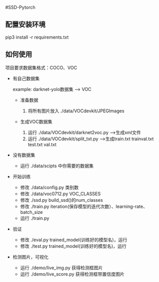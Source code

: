#SSD-Pytorch 

## 配置安装环境
pip3 install -r requirements.txt

## 如何使用

项目要求数据集格式：COCO、VOC

+ 有自己数据集

    example: darknet-yolo数据集 --> VOC
  + 准备数据
      1. 将所有图片放入 ./data/VOCdevkit/JPEGImages

  + 生成VOC数据集
      1. 运行 ./data/VOCdevkit/darknet2voc.py -->生成xml文件
      2. 运行 ./data/VOCdevkit/split_txt.py -->生成train.txt trainval.txt test.txt val.txt


+ 没有数据集

    + 运行 ./data/scipts 中你需要的数据集


+ 开始训练

    + 修改 ./data/config.py 类别数
    + 修改 ./data/voc0712.py VOC_CLASSES
    + 修改 ./ssd.py build_ssd()的num_classes
    + 修改 ./train.py iteration(保存模型的迭代次数）、learning-rate、batch_size
    + 运行 ./train.py


+ 验证

    + 修改 ./eval.py trained_model(训练好的模型名)，运行
    + 修改 ./test.py trained_model(训练好的模型名)，运行


+ 检测图片，可视化

    + 运行 ./demo/live_img.py 获得检测框图片
    + 运行 ./demo/live_score.py 获得检测框带置信度图片 